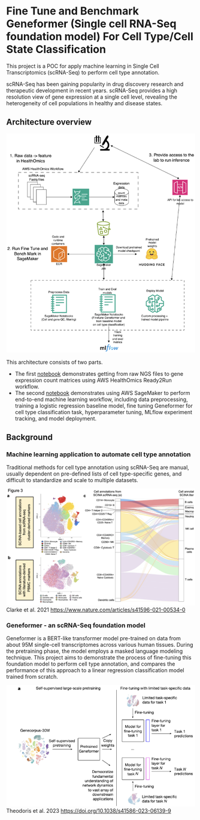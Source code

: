 # Fine Tune and Benchmark Geneformer (Single cell RNA-Seq foundation model) For Cell Type/Cell State Classification

This project is a POC for apply machine learning in Single Cell Transcriptomics (scRNA-Seq) to perform cell type annotation.

scRNA-Seq has been gaining popularity in drug discovery research and therapeutic development in recent years. scRNA-Seq provides a high resolution view of gene expression at a single cell level, revealing the heterogeneity of cell populations in healthy and disease states.

## Architecture overview

![POC architecture overview](./images/architecture.png)

This architecture consists of two parts.

- The first [notebook](./AHO_r2r_StarSolo.ipynb) demonstrates getting from raw NGS files to gene expression count matrices using AWS HealthOmics Ready2Run workflow.
- The second [notebook](./Finetune_Geneformer_SM_Jobs_MLFlow.ipynb) demonstrates using AWS SageMaker to perform end-to-end machine learning workflow, including data preprocessing, training a logistic regression baseline model, fine tuning Geneformer for cell type classification task, hyperparameter tuning, MLflow experiment tracking, and model deployment.

## Background

### Machine learning application to automate cell type annotation
Traditional methods for cell type annotation using scRNA-Seq are manual, usually dependent on pre-defined lists of cell type-specific genes, and difficult to standardize and scale to multiple datasets. 

![Automating](./images/celltype%20annotation.png)
Clarke et al. 2021 https://www.nature.com/articles/s41596-021-00534-0

### Geneformer - an scRNA-Seq foundation model 
Geneformer is a BERT-like transformer model pre-trained on data from about 95M single-cell transcriptomes across various human tissues. During the pretraining phase, the model employs a masked language modeling technique. 
This project aims to demonstrate the process of fine-tuning this foundation model to perform cell type annotation, and compares the performance of this approach to a linear regression classification model trained from scratch.

![Geneformer](./images/geneformer.png)
Theodoris et al. 2023 https://doi.org/10.1038/s41586-023-06139-9
